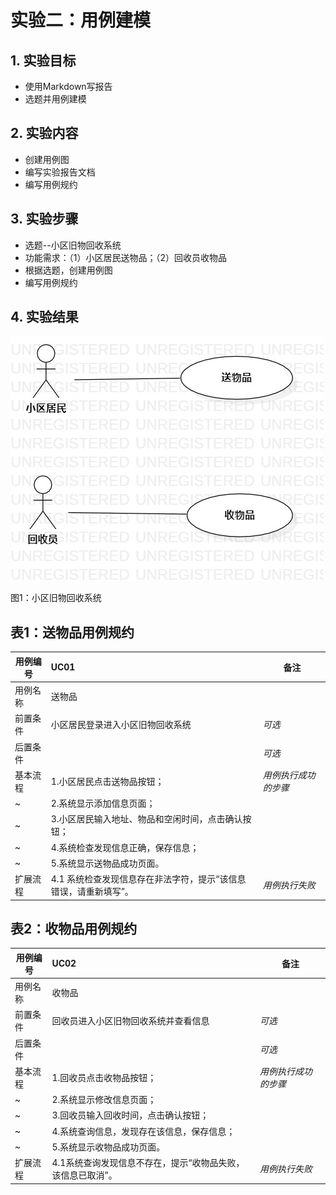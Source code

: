 # 实验二：用例建模


## 1. 实验目标

- 使用Markdown写报告
- 选题并用例建模

## 2. 实验内容

- 创建用例图
- 编写实验报告文档
- 编写用例规约
## 3. 实验步骤

- 选题--小区旧物回收系统
- 功能需求：（1）小区居民送物品；（2）回收员收物品
- 根据选题，创建用例图
- 编写用例规约


## 4. 实验结果

![用例图](./lab2-UseCaseDiagram1.jpg)

图1：小区旧物回收系统

 
 
## 表1：送物品用例规约  

用例编号  | UC01 | 备注  
-|:-|-  
用例名称  | 送物品  |   
前置条件  |  小区居民登录进入小区旧物回收系统   | *可选*   
后置条件  |      | *可选*   
基本流程  | 1.小区居民点击送物品按钮；  |*用例执行成功的步骤*    
~| 2.系统显示添加信息页面；  |   
~| 3.小区居民输入地址、物品和空闲时间，点击确认按钮；  |   
~| 4.系统检查发现信息正确，保存信息； |  
~| 5.系统显示送物品成功页面。 |   
扩展流程  | 4.1 系统检查发现信息存在非法字符，提示“该信息错误，请重新填写”。 |*用例执行失败* 



## 表2：收物品用例规约  

用例编号  | UC02 | 备注  
-|:-|-  
用例名称  | 收物品  |   
前置条件  |   回收员进入小区旧物回收系统并查看信息   | *可选*   
后置条件  |      | *可选*   
基本流程  | 1.回收员点击收物品按钮；  |*用例执行成功的步骤*  
~| 2.系统显示修改信息页面；  |  
~| 3.回收员输入回收时间，点击确认按钮；  |  
~| 4.系统查询信息，发现存在该信息，保存信息；   | 
~| 5.系统显示收物品成功页面。   |   
扩展流程  | 4.1系统查询发现信息不存在，提示“收物品失败，该信息已取消”。  |*用例执行失败* 

